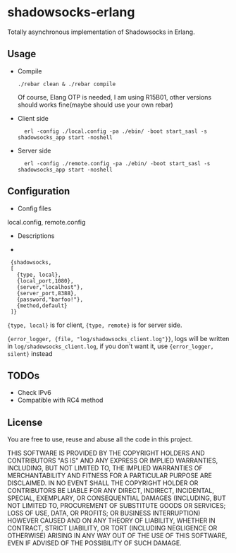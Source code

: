 shadowsocks-erlang
===========
Totally asynchronous implementation of Shadowsocks in Erlang.

Usage
-----------
* Compile


    `./rebar clean & ./rebar compile`

  Of course, Elang OTP is needed, I am using R15B01, other versions should works fine(maybe should 
  use your own rebar)
* Client side

        erl -config ./local.config -pa ./ebin/ -boot start_sasl -s shadowsocks_app start -noshell
* Server side
   
        erl -config ./remote.config -pa ./ebin/ -boot start_sasl -s shadowsocks_app start -noshell

Configuration
-----------
* Config files

 local.config, remote.config
* Descriptions

-

     {shadowsocks,
     [
       {type, local},
       {local_port,1080},
       {server,"localhost"},
       {server_port,8388},
       {password,"barfoo!"},
       {method,default}
     ]}
</code>

`{type, local}` is for client, `{type, remote}` is for server side.

`{error_logger, {file, "log/shadowsocks_client.log"}}`, logs will be written 
in `log/shadowsocks_client.log`, if you don't want it, use `{error_logger, silent}` instead

TODOs
-----------
* Check IPv6
* Compatible with RC4 method

License
-----------
You are free to use, reuse and abuse all the code in this project.

THIS SOFTWARE IS PROVIDED BY THE COPYRIGHT HOLDERS AND CONTRIBUTORS "AS IS" AND ANY EXPRESS OR IMPLIED WARRANTIES, INCLUDING, BUT NOT LIMITED TO, THE IMPLIED WARRANTIES OF MERCHANTABILITY AND FITNESS FOR A PARTICULAR PURPOSE ARE DISCLAIMED. IN NO EVENT SHALL THE COPYRIGHT HOLDER OR CONTRIBUTORS BE LIABLE FOR ANY DIRECT, INDIRECT, INCIDENTAL, SPECIAL, EXEMPLARY, OR CONSEQUENTIAL DAMAGES (INCLUDING, BUT NOT LIMITED TO, PROCUREMENT OF SUBSTITUTE GOODS OR SERVICES; LOSS OF USE, DATA, OR PROFITS; OR BUSINESS INTERRUPTION) HOWEVER CAUSED AND ON ANY THEORY OF LIABILITY, WHETHER IN CONTRACT, STRICT LIABILITY, OR TORT (INCLUDING NEGLIGENCE OR OTHERWISE) ARISING IN ANY WAY OUT OF THE USE OF THIS SOFTWARE, EVEN IF ADVISED OF THE POSSIBILITY OF SUCH DAMAGE.
